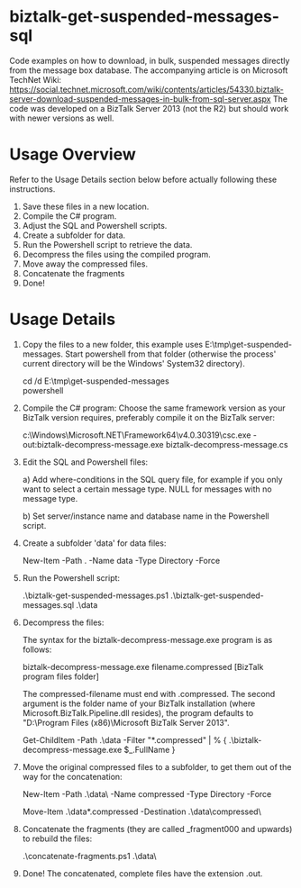# biztalk-get-suspended-messages-sql
Code examples on how to download, in bulk, suspended messages directly from the message box database.
The accompanying article is on Microsoft TechNet Wiki: https://social.technet.microsoft.com/wiki/contents/articles/54330.biztalk-server-download-suspended-messages-in-bulk-from-sql-server.aspx
The code was developed on a BizTalk Server 2013 (not the R2) but should work with newer versions as well.

Usage Overview
==============
Refer to the Usage Details section below before actually following these instructions.
1. Save these files in a new location.
2. Compile the C# program.
3. Adjust the SQL and Powershell scripts.
4. Create a subfolder for data.
5. Run the Powershell script to retrieve the data.
6. Decompress the files using the compiled program.
7. Move away the compressed files.
8. Concatenate the fragments
9. Done!

Usage Details
==============

1. Copy the files to a new folder, this example uses E:\tmp\get-suspended-messages\.
   Start powershell from that folder (otherwise the process' current directory will be the Windows' System32 directory).
   
   cd /d E:\tmp\get-suspended-messages\
   powershell

2. Compile the C# program:
   Choose the same framework version as your BizTalk version requires, preferably compile it on the BizTalk server:
   
   c:\Windows\Microsoft.NET\Framework64\v4.0.30319\csc.exe -out:biztalk-decompress-message.exe biztalk-decompress-message.cs

3. Edit the SQL and Powershell files:

   a) Add where-conditions in the SQL query file, for example if you only want to select a certain message type. NULL for messages with no message type.
   
   b) Set server/instance name and database name in the Powershell script.

4. Create a subfolder 'data' for data files:

   New-Item -Path . -Name data -Type Directory -Force

5. Run the Powershell script:

   .\biztalk-get-suspended-messages.ps1 .\biztalk-get-suspended-messages.sql .\data

6. Decompress the files:

   The syntax for the biztalk-decompress-message.exe program is as follows:
   
     biztalk-decompress-message.exe filename.compressed [BizTalk program files folder]
     
   The compressed-filename must end with .compressed.
   The second argument is the folder name of your BizTalk installation (where Microsoft.BizTalk.Pipeline.dll resides),
   the program defaults to "D:\Program Files (x86)\Microsoft BizTalk Server 2013".
   
   Get-ChildItem -Path .\data -Filter "*.compressed" | % { .\biztalk-decompress-message.exe $_.FullName }

7. Move the original compressed files to a subfolder, to get them out of the way for the concatenation:

   New-Item -Path .\data\ -Name compressed -Type Directory -Force
   
   Move-Item .\data\*.compressed -Destination .\data\compressed\
   
8. Concatenate the fragments (they are called _fragment000 and upwards) to rebuild the files:

   .\concatenate-fragments.ps1 .\data\

9. Done!
   The concatenated, complete files have the extension .out.
